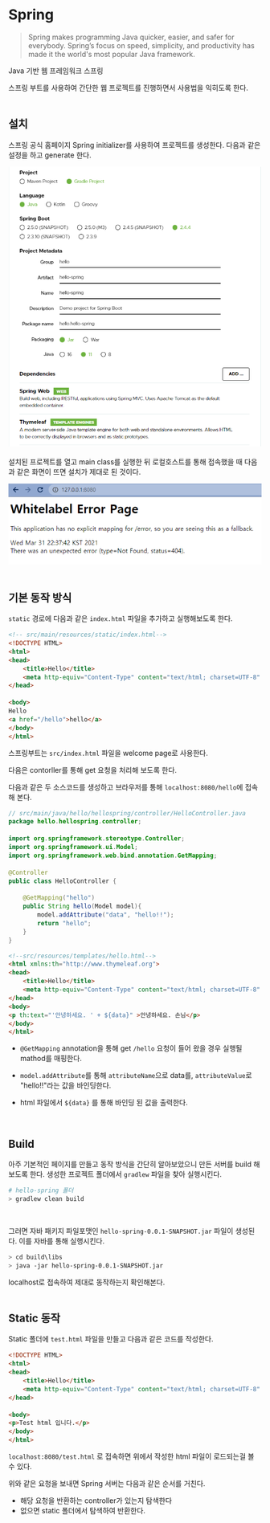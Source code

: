 # Spring
> Spring makes programming Java quicker, easier, and safer for everybody. Spring’s focus on speed, simplicity, and productivity has made it the world's most popular Java framework.

Java 기반 웹 프레임워크 스프링  

스프링 부트를 사용하여 간단한 웹 프로젝트를 진행하면서 사용법을 익히도록 한다.  
<br/>
## 설치
스프링 공식 홈페이지 Spring initializer를 사용하여 프로젝트를 생성한다. 다음과 같은 설정을 하고 generate 한다.


![spring_initializer](./img/spring_initializer.PNG)  
<br/>
설치된 프로젝트를 열고 main class를 실행한 뒤 로컬호스트를 통해 접속했을 때 다음과 같은 화면이 뜨면 설치가 제대로 된 것이다.

![spring_main](./img/spring_main.PNG)  
<br/>

## 기본 동작 방식
`static` 경로에 다음과 같은 `index.html` 파일을 추가하고 실행해보도록 한다.
``` html
<!-- src/main/resources/static/index.html-->
<!DOCTYPE HTML>
<html>
<head>
    <title>Hello</title>
    <meta http-equiv="Content-Type" content="text/html; charset=UTF-8" />
</head>

<body>
Hello
<a href="/hello">hello</a>
</body>
</html>
```  

스프링부트는 `src/index.html` 파일을 welcome page로 사용한다.

다음은 contorller를 통해 get 요청을 처리해 보도록 한다.

다음과 같은 두 소스코드를 생성하고 브라우저를 통해 `localhost:8080/hello`에 접속해 본다.
```java
// src/main/java/hello/hellospring/controller/HelloController.java
package hello.hellospring.controller;

import org.springframework.stereotype.Controller;
import org.springframework.ui.Model;
import org.springframework.web.bind.annotation.GetMapping;

@Controller
public class HelloController {

    @GetMapping("hello")
    public String hello(Model model){
        model.addAttribute("data", "hello!!");
        return "hello";
    }
}
```  

```html
<!--src/resources/templates/hello.html-->
<html xmlns:th="http://www.thymeleaf.org">
<head>
    <title>Hello</title>
    <meta http-equiv="Content-Type" content="text/html; charset=UTF-8" />
</head>
<body>
<p th:text="'안녕하세요. ' + ${data}" >안녕하세요. 손님</p>
</body>
</html>
```  

* `@GetMapping` annotation을 통해 get `/hello` 요청이 들어 왔을 경우 실행될 mathod를 매핑한다.   

* `model.addAttribute`를 통해 `attributeName`으로 data를, `attributeValue`로 "hello!!"라는 값을 바인딩한다.

* html 파일에서 `${data}` 를 통해 바인딩 된 값을 출력한다.  
<br/>

## Build
아주 기본적인 페이지를 만들고 동작 방식을 간단히 알아보았으니 만든 서버를 build 해보도록 한다. 생성한 프로젝트 폴더에서 `gradlew` 파일을 찾아 실행시킨다.
```bash
# hello-spring 폴더
> gradlew clean build
```  
<br/>

그러면 자바 패키지 파일포맷인 `hello-spring-0.0.1-SNAPSHOT.jar` 파일이 생성된다. 이를 자바를 통해 실행시킨다.

```bash
> cd build\libs
> java -jar hello-spring-0.0.1-SNAPSHOT.jar
```

localhost로 접속하여 제대로 동작하는지 확인해본다.  
<br/>

## Static 동작

Static 폴더에 `test.html` 파일을 만들고 다음과 같은 코드를 작성한다.
```html
<!DOCTYPE HTML>
<html>
<head>
    <title>Hello</title>
    <meta http-equiv="Content-Type" content="text/html; charset=UTF-8" />
</head>

<body>
<p>Test html 입니다.</p>
</body>
</html>
```  

`localhost:8080/test.html` 로 접속하면 위에서 작성한 html 파일이 로드되는걸 볼 수 있다.

위와 같은 요청을 보내면 Spring 서버는 다음과 같은 순서를 거친다.
* 해당 요청을 반환하는 controller가 있는지 탐색한다
* 없으면 static 폴더에서 탐색하여 반환한다.

